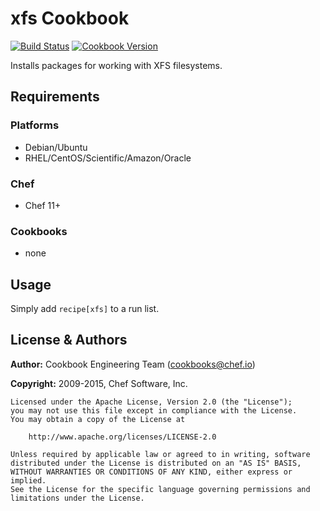 # xfs Cookbook
[![Build Status](https://travis-ci.org/chef-cookbooks/xfs.svg?branch=master)](http://travis-ci.org/chef-cookbooks/xfs) [![Cookbook Version](https://img.shields.io/cookbook/v/xfs.svg)](https://supermarket.chef.io/cookbooks/xfs)

Installs packages for working with XFS filesystems.

## Requirements
### Platforms
- Debian/Ubuntu
- RHEL/CentOS/Scientific/Amazon/Oracle

### Chef
- Chef 11+

### Cookbooks
- none

## Usage
Simply add `recipe[xfs]` to a run list.

## License & Authors
**Author:** Cookbook Engineering Team ([cookbooks@chef.io](mailto:cookbooks@chef.io))

**Copyright:** 2009-2015, Chef Software, Inc.

```
Licensed under the Apache License, Version 2.0 (the "License");
you may not use this file except in compliance with the License.
You may obtain a copy of the License at

    http://www.apache.org/licenses/LICENSE-2.0

Unless required by applicable law or agreed to in writing, software
distributed under the License is distributed on an "AS IS" BASIS,
WITHOUT WARRANTIES OR CONDITIONS OF ANY KIND, either express or implied.
See the License for the specific language governing permissions and
limitations under the License.
```
